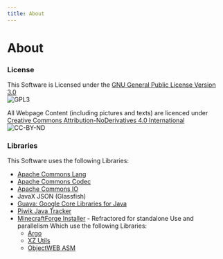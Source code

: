 ```yaml
---
title: About
---
```

# About

### License
This Software is Licensed under the [GNU General Public License Version 3.0](https://www.gnu.org/licenses/gpl-3.0.en.html)  
![GPL3](https://www.gnu.org/graphics/gplv3-127x51.png) 

All Webpage Content (including pictures and texts) are licenced under [Creative Commons Attribution-NoDerivatives 4.0 International](http://creativecommons.org/licenses/by-nd/4.0/)  
![CC-BY-ND](https://i.creativecommons.org/l/by-nd/4.0/88x31.png)

### Libraries
This Software uses the following Libraries:
- [Apache Commons Lang](https://commons.apache.org/proper/commons-lang/)
- [Apache Commons Codec](https://commons.apache.org/proper/commons-codec/)
- [Apache Commons IO](https://commons.apache.org/proper/commons-io/)
- JavaX JSON (Glassfish)
- [Guava: Google Core Libraries for Java](https://github.com/google/guava)
- [Piwik Java Tracker](https://github.com/piwik/piwik-java-tracker)
- [MinecraftForge Installer](https://github.com/MinecraftForge/Installer) - Refractored for standalone Use and parallelism
   Which use the following Libraries:
   - [Argo](http://argo.sourceforge.net/)
   - [XZ Utils](https://tukaani.org/xz/)
   - [ObjectWEB ASM](http://asm.ow2.org/)